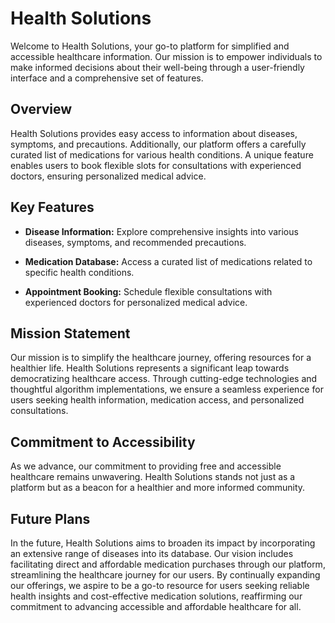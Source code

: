 # Health Solutions

Welcome to Health Solutions, your go-to platform for simplified and accessible healthcare information. Our mission is to empower individuals to make informed decisions about their well-being through a user-friendly interface and a comprehensive set of features.

## Overview

Health Solutions provides easy access to information about diseases, symptoms, and precautions. Additionally, our platform offers a carefully curated list of medications for various health conditions. A unique feature enables users to book flexible slots for consultations with experienced doctors, ensuring personalized medical advice.

## Key Features

- **Disease Information:** Explore comprehensive insights into various diseases, symptoms, and recommended precautions.
  
- **Medication Database:** Access a curated list of medications related to specific health conditions.

- **Appointment Booking:** Schedule flexible consultations with experienced doctors for personalized medical advice.

## Mission Statement

Our mission is to simplify the healthcare journey, offering resources for a healthier life. Health Solutions represents a significant leap towards democratizing healthcare access. Through cutting-edge technologies and thoughtful algorithm implementations, we ensure a seamless experience for users seeking health information, medication access, and personalized consultations.

## Commitment to Accessibility

As we advance, our commitment to providing free and accessible healthcare remains unwavering. Health Solutions stands not just as a platform but as a beacon for a healthier and more informed community.

## Future Plans

In the future, Health Solutions aims to broaden its impact by incorporating an extensive range of diseases into its database. Our vision includes facilitating direct and affordable medication purchases through our platform, streamlining the healthcare journey for our users. By continually expanding our offerings, we aspire to be a go-to resource for users seeking reliable health insights and cost-effective medication solutions, reaffirming our commitment to advancing accessible and affordable healthcare for all.

